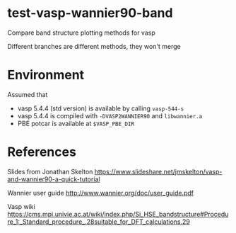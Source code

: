 # test-vasp-wannier90-band

Compare band structure plotting methods for vasp

Different branches are different methods, they won't merge

# Environment

Assumed that
- vasp 5.4.4 (std version) is available by calling `vasp-544-s`
- vasp 5.4.4 is compiled with `-DVASP2WANNIER90` and `libwannier.a`
- PBE potcar is available at `$VASP_PBE_DIR`

# References

Slides from Jonathan Skelton
https://www.slideshare.net/jmskelton/vasp-and-wannier90-a-quick-tutorial

Wannier user guide
http://www.wannier.org/doc/user_guide.pdf

Vasp wiki
https://cms.mpi.univie.ac.at/wiki/index.php/Si_HSE_bandstructure#Procedure_1:_Standard_procedure_.28suitable_for_DFT_calculations.29

